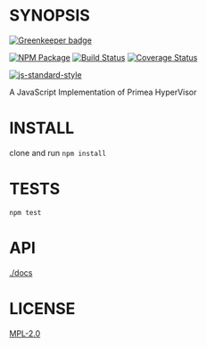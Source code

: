 # SYNOPSIS

[![Greenkeeper badge](https://badges.greenkeeper.io/primea/js-primea-hypervisor.svg)](https://greenkeeper.io/)

[![NPM Package](https://img.shields.io/npm/v/primea-hypervisor.svg?style=flat-square)](https://www.npmjs.org/package/primea-hypervisor)
[![Build Status](https://img.shields.io/travis/primea/js-primea-hypervisor.svg?branch=master&style=flat-square)](https://travis-ci.org/primea/js-primea-hypervisor)
[![Coverage Status](https://img.shields.io/coveralls/primea/js-primea-hypervisor.svg?style=flat-square)](https://coveralls.io/r/primea/js-primea-hypervisor)

[![js-standard-style](https://cdn.rawgit.com/feross/standard/master/badge.svg)](https://github.com/feross/standard)  

A JavaScript Implementation of Primea HyperVisor

# INSTALL
clone and run `npm install`


# TESTS 
`npm test`


# API
[./docs](./docs/index.md)

# LICENSE
[MPL-2.0](https://tldrlegal.com/license/mozilla-public-license-2.0-(mpl-2))
